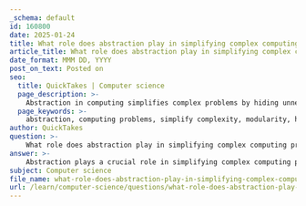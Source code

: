 ```yaml
---
_schema: default
id: 160800
date: 2025-01-24
title: What role does abstraction play in simplifying complex computing problems?
article_title: What role does abstraction play in simplifying complex computing problems?
date_format: MMM DD, YYYY
post_on_text: Posted on
seo:
  title: QuickTakes | Computer science
  page_description: >-
    Abstraction in computing simplifies complex problems by hiding unnecessary details, enabling modular design, improving comprehension, managing resources effectively, facilitating scalability, and allowing a focus on high-level functionality.
  page_keywords: >-
    abstraction, computing problems, simplify complexity, modularity, hide complexity, resource management, improved comprehension, scalability, high-level functionality, software engineering, system design, development process
author: QuickTakes
question: >-
    What role does abstraction play in simplifying complex computing problems?
answer: >-
    Abstraction plays a crucial role in simplifying complex computing problems by allowing developers and computer scientists to focus on high-level concepts without getting overwhelmed by the intricate details of lower-level operations. Here are several key aspects of how abstraction contributes to this simplification:\n\n1. **Hiding Complexity**: Abstraction allows developers to hide unnecessary details and expose only the essential features of a system. For instance, when using a programming language, developers can utilize functions and libraries without needing to understand the underlying implementation. This enables them to concentrate on solving higher-level problems rather than getting bogged down by the complexities of the underlying code.\n\n2. **Modularity**: By breaking down complex systems into smaller, manageable components, abstraction facilitates modularity. Each module can be developed, tested, and maintained independently, which enhances the overall efficiency of the development process. For example, in software engineering, different layers of abstraction (such as the user interface, application logic, and data storage) can be developed separately.\n\n3. **Improved Comprehension**: Abstraction provides a simplified view of complex systems, making it easier for developers to understand and work with them. For example, a graphical user interface (GUI) abstracts the underlying code and hardware interactions, allowing users to interact with software applications through intuitive visual elements like buttons and menus.\n\n4. **Resource Management**: In operating systems, abstraction is used to manage hardware resources effectively. Device drivers abstract the details of hardware interactions, allowing applications to communicate with hardware devices without needing to know the specifics of how those devices operate. This separation simplifies application development and enhances portability across different hardware platforms.\n\n5. **Facilitating Scalability**: By abstracting away the complexities, systems can be designed to be more scalable and maintainable. For instance, cloud computing services provide an abstraction layer that allows users to access computing resources without needing to manage the underlying infrastructure.\n\n6. **Focus on High-Level Functionality**: Abstraction allows developers to focus on what a system does rather than how it does it. This is particularly important in algorithm design, where the focus can be on the efficiency and effectiveness of the algorithm rather than the low-level details of its implementation.\n\nIn summary, abstraction is a fundamental concept in computer science that simplifies complex systems by hiding unnecessary details and exposing essential features. This process enhances comprehension, modularity, and efficiency, ultimately leading to more scalable and maintainable systems.
subject: Computer science
file_name: what-role-does-abstraction-play-in-simplifying-complex-computing-problems.md
url: /learn/computer-science/questions/what-role-does-abstraction-play-in-simplifying-complex-computing-problems
---
```


&nbsp;